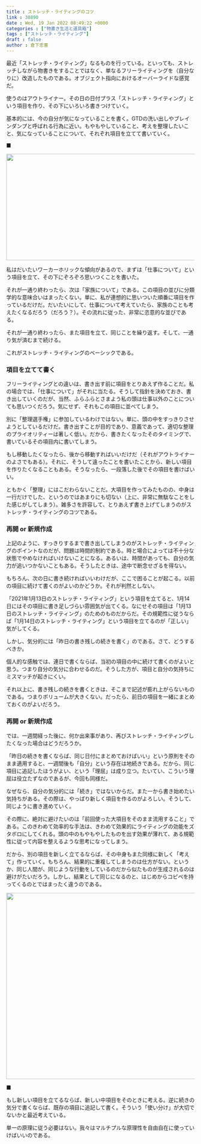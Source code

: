 ```yaml
---
title : ストレッチ・ライティングのコツ
link : 30890
date : Wed, 19 Jan 2022 08:49:22 +0000
categories : ["物書き生活と道具箱"]
tags : ["ストレッチ・ライティング"]
draft : false
author : 倉下忠憲
---
```


最近「ストレッチ・ライティング」なるものを行っている。といっても、ストレッチしながら物書きをすることではなく、単なるフリーライティングを（自分なりに）改造したものである。オブジェクト指向におけるオーバーライドな感覚だ。

使うのはアウトライナー。その日の日付プラス「ストレッチ・ライティング」という項目を作り、その下にいろいろ書きつけていく。

基本的には、今の自分が気になっていることを書く。GTDの洗い出しやブレインダンプと呼ばれる行為に近い。もやもやしていること、考えを整理したいこと、気になっていることについて、それぞれ項目を立てて書いていく。

■

<a href="https://rashita.net/blog/?attachment_id=30891" rel="attachment wp-att-30891"><img src="https://rashita.net/blog/wp-content/uploads/2022/01/2c3cbc5b8cfa77da560719da0bf8fd5c-700x311.png" alt="" width="640" height="284" class="alignnone size-large wp-image-30891" /></a>

私はだいたいワーカーホリックな傾向があるので、まずは「仕事について」という項目を立て、その下にぞろぞろ思いつくことを書いた。

それが一通り終わったら、次は「家族について」である。この項目の並びに分類学的な意味合いはまったくない。単に、私が連想的に思いついた順番に項目を作っているだけだ。だいたいにして、仕事について考えていたら、家族のことも考えたくなるだろう（だろう？）。その流れに従った、非常に恣意的な並びである。

それが一通り終わったら、また項目を立て、同じことを繰り返す。そして、一通り気が済むまで続ける。

これがストレッチ・ライティングのベーシックである。

<h3>項目を立てて書く</h3>

フリーライティングとの違いは、書き出す前に項目をとりあえず作ることだ。私の場合では、「仕事について」がそれに当たる。そうして指針を決めておき、書き出していくのだが、当然、ふらふらとさまよう私の頭は仕事以外のことについても思いつくだろう。気にせず、それもこの項目に並べてしまう。

別に「整理選手権」に参加しているわけではない。単に、頭の中をすっきりさせようとしているだけだ。書き出すことが目的であり、意義であって、適切な整理のプライオリティーは著しく低い。だから、書きたくなったそのタイミングで、書いているその項目内に書いてしまう。

もし移動したくなったら、後から移動すればいいだけだ（それがアウトライナーのよさでもある）。それに、そうして違ったことを書いたことから、新しい項目を作りたくなることもある。そうなったら、一段落した後でその項目を書けばいい。

ともかく「整理」にはこだわらないことだ。大項目を作ってみたものの、中身は一行だけでした、というのではあまりにも切ない（上に、非常に無駄なことをした感じがしてしまう）。雑多さを許容して、とりあえず書き上げてしまうのがストレッチ・ライティングのコツである。

<h3>再開 or 新規作成</h3>

上記のように、すっきりするまで書き出してしまうのがストレッチ・ライティングのポイントなのだが、問題は時間的制約である。時と場合によっては不十分な状態でやめなければいけないことになる。あるいは、時間があっても、自分の気力が追いつかないこともある。そうしたときは、途中で断念せざるを得ない。

もちろん、次の日に書き続ければいいわけだが、ここで困ることが起こる。以前の項目に続けて書くのがよいのかどうか。それが判然としない。

「2021年1月13日のストレッチ・ライティング」という項目を立てると、1月14日にはその項目に書き足しづらい雰囲気が出てくる。なにせその項目は「1月13日のストレッチ・ライティング」のためのものだからだ。その規範性に従うならば「1月14日のストレッチ・ライティング」という項目を立てるのが「正しい」気がしてくる。

しかし、気分的には「昨日の書き残しの続きを書く」のである。さて、どうするべきか。

個人的な感触では、連日で書くならば、当初の項目の中に続けて書くのがよいと思う。つまり自分の気分に合わせるのだ。そうした方が、項目と自分の気持ちにミスマッチが起きにくい。

それ以上に、書き残しの続きを書くときは、そこまで記述が膨れ上がらないものである。つまりボリュームが大きくない。だったら、前日の項目を一緒にまとめておくのがよいだろう。

<h3>再開 or 新規作成</h3>

では、一週間経った後に、何か出来事があり、再びストレッチ・ライティングしたくなった場合はどうだろうか。

「昨日の続きを書くならば、同じ日付にまとめておけばいい」という原則をそのまま適用すると、一週間後も「自分」という存在は地続きである。だから、同じ項目に追記したほうがよい、という「理屈」は成り立つ。たいてい、こういう理屈は役立たずなのであるが、今回も同様だ。

なぜなら、自分の気分的には「続き」ではないからだ。また一から書き始めたい気持ちがある。その際は、やっぱり新しく項目を作るのがよろしい。そうして、同じように書き進めていく。

その際に、絶対に避けたいのは「前回使った大項目をそのまま流用すること」である。このきわめて効率的な手法は、きわめて効果的にライティングの効能をズタボロにしてくれる。頭の中のもやもやしたものを出す効果が薄れて、ある規範性に従って内容を整えるような思考になってしまう。

だから、別の項目を新しく立てるならば、その中身もまた同様に新しく「考えて」作っていく。もちろん、結果的に重複してしまうのは仕方がない。というか、同じ人間が、同じような行動をしているのだから似たものが生成されるのは避けがたいだろう。しかし、結果として同じになるのと、はじめからコピペを持ってくるのとではまったく違うのである。

<a href="https://rashita.net/blog/?attachment_id=30892" rel="attachment wp-att-30892"><img src="https://rashita.net/blog/wp-content/uploads/2022/01/6498a6fdd2d854cd987b745c7ece1824-700x544.png" alt="" width="640" height="497" class="alignnone size-large wp-image-30892" /></a>

■

もし新しい項目を立てるならば、新しい中項目をそのときに考える。逆に続きの気分で書くならば、既存の項目に追記して書く。そういう「使い分け」が大切でないかと最近考えている。

単一の原理に従う必要はない。我々はマルチプルな原理性を自由自在に使っていけばいいのである。
